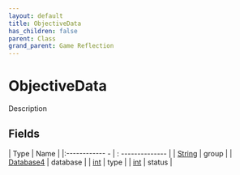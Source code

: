 ```yaml
---
layout: default
title: ObjectiveData
has_children: false
parent: Class
grand_parent: Game Reflection
---
```

# ObjectiveData
Description 

## Fields
| Type | Name |
|:------------ - | : -------------- |
| [String](game-reflection/components/string.md) | group |
| [Database4](game-reflection/components/database4.md) | database |
| [int](game-reflection/enums/int.md) | type |
| [int](game-reflection/enums/int.md) | status |

